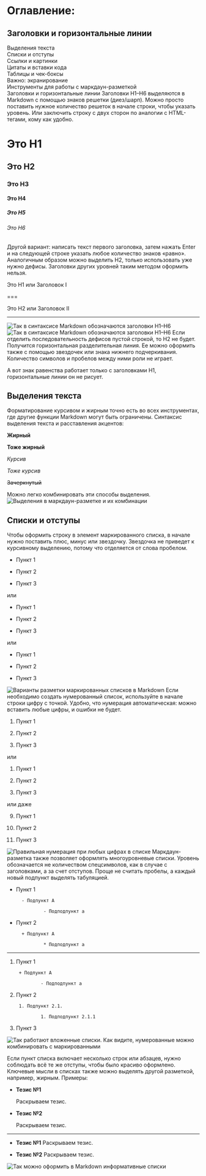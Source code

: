 # Оглавление:

## Заголовки и горизонтальные линии
Выделения текста  
Списки и отступы  
Ссылки и картинки  
Цитаты и вставки кода  
Таблицы и чек-боксы  
Важно: экранирование  
Инструменты для работы с маркдаун-разметкой  
Заголовки и горизонтальные линии
Заголовки H1–H6 выделяются в Markdown с помощью знаков решетки (диез/шарп). Можно просто поставить нужное количество решеток в начале строки, чтобы указать уровень. Или заключить строку с двух сторон по аналогии с HTML-тегами, кому как удобно.  

# Это H1  #
## Это H2 ##  
### Это H3  ###
#### Это H4 ####  
##### Это H5 #####  
###### Это H6  ######

Другой вариант: написать текст первого заголовка, затем нажать Enter и на следующей строке указать любое количество знаков «равно». Аналогичным образом можно выделить H2, только использовать уже нужно дефисы. Заголовки других уровней таким методом оформить нельзя.  

Это H1 или Заголовок I


===


Это H2 или Заголовок II


---
 ![Так в синтаксисе Markdown обозначаются заголовки H1–H6]( 1.png)
![Так в синтаксисе Markdown обозначаются заголовки H1–H6]( 2.png) 
Если отделить последовательность дефисов пустой строкой, то H2 не будет. Получится горизонтальная разделительная линия. Ее можно оформить также с помощью звездочек или знака нижнего подчеркивания. Количество символов и пробелов между ними роли не играет.

А вот знак равенства работает только с заголовками H1, горизонтальные линии он не рисует.  

## Выделения текста
Форматирование курсивом и жирным точно есть во всех инструментах, где другие функции Markdown могут быть ограничены. Синтаксис выделения текста и расставления акцентов:

__Жирный__


**Тоже жирный**


*Курсив*


_Тоже курсив_


~~Зачеркнутый~~


Можно легко комбинировать эти способы выделения.
![Выделения в маркдаун-разметке и их комбинации]( 3.png)
## Списки и отступы
Чтобы оформить строку в элемент маркированного списка, в начале нужно поставить плюс, минус или звездочку. Звездочка не приведет к курсивному выделению, потому что отделяется от слова пробелом.

- Пункт 1

- Пункт 2

- Пункт 3


или


+ Пункт 1

+ Пункт 2

+ Пункт 3


или


* Пункт 1

* Пункт 2

* Пункт 3

![Варианты разметки маркированных списков в Markdown]( 4.png)
Если необходимо создать нумерованный список, используйте в начале строки цифру с точкой. Удобно, что нумерация автоматическая: можно вставить любые цифры, и ошибки не будет.

1. Пункт 1

2. Пункт 2

3. Пункт 3


или


1. Пункт 1

1. Пункт 2

1. Пункт 3


или даже


9. Пункт 1

5. Пункт 2

1. Пункт 3

![Правильная нумерация при любых цифрах в списке]( 5.png)
Маркдаун-разметка также позволяет оформлять многоуровневые списки. Уровень обозначается не количеством спецсимволов, как в случае с заголовками, а за счет отступов. Проще не считать пробелы, а каждый новый подпункт выделять табуляцией.

- Пункт 1

        - Подпункт A

                - Подподпункт a


- Пункт 2

        + Подпункт A

                * Подподпункт a


---


1. Пункт 1

        + Подпункт A

                - Подподпункт a


2. Пункт 2

        1. Подпункт 2.1.

                1. Подподпункт 2.1.1


3. Пункт 3

![Так работают вложенные списки. Как видите, нумерованные можно комбинировать с маркированными]( 6.png)

Если пункт списка включает несколько строк или абзацев, нужно соблюдать всё те же отступы, чтобы было красиво оформлено. Ключевые мысли в списках также можно выделять другой разметкой, например, жирным. Примеры:

* __Тезис №1__


    Раскрываем тезис.


* __Тезис №2__


    Раскрываем тезис.


---


* __Тезис №1__ Раскрываем тезис.

* __Тезис №2__ Раскрываем тезис.

![Так можно оформить в Markdown информативные списки]( 7.png)
